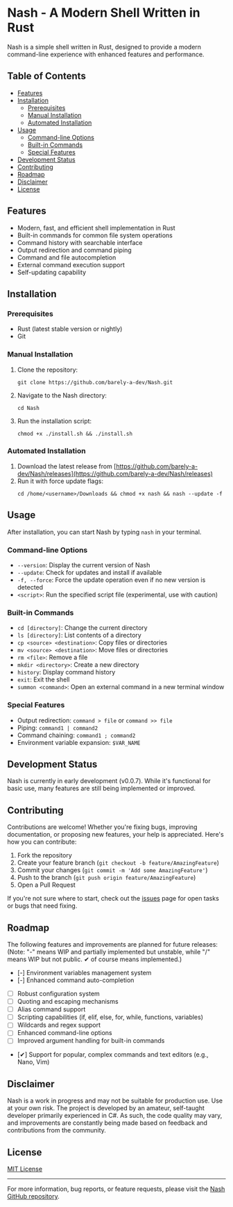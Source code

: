 # Nash - A Modern Shell Written in Rust

Nash is a simple shell written in Rust, designed to provide a modern command-line experience with enhanced features and performance.

## Table of Contents

- [Features](#features)
- [Installation](#installation)
  - [Prerequisites](#prerequisites)
  - [Manual Installation](#manual-installation)
  - [Automated Installation](#automated-installation)
- [Usage](#usage)
  - [Command-line Options](#command-line-options)
  - [Built-in Commands](#built-in-commands)
  - [Special Features](#special-features)
- [Development Status](#development-status)
- [Contributing](#contributing)
- [Roadmap](#roadmap)
- [Disclaimer](#disclaimer)
- [License](#license)

## Features

- Modern, fast, and efficient shell implementation in Rust
- Built-in commands for common file system operations
- Command history with searchable interface
- Output redirection and command piping
- Command and file autocompletion
- External command execution support
- Self-updating capability

## Installation

### Prerequisites

- Rust (latest stable version or nightly)
- Git

### Manual Installation

1. Clone the repository:
   ```
   git clone https://github.com/barely-a-dev/Nash.git
   ```
2. Navigate to the Nash directory:
   ```
   cd Nash
   ```
3. Run the installation script:
   ```
   chmod +x ./install.sh && ./install.sh
   ```

### Automated Installation

1. Download the latest release from [https://github.com/barely-a-dev/Nash/releases](https://github.com/barely-a-dev/Nash/releases)
2. Run it with force update flags:
   ```
   cd /home/<username>/Downloads && chmod +x nash && nash --update -f
   ```

## Usage

After installation, you can start Nash by typing `nash` in your terminal.

### Command-line Options

- `--version`: Display the current version of Nash
- `--update`: Check for updates and install if available
- `-f, --force`: Force the update operation even if no new version is detected
- `<script>`: Run the specified script file (experimental, use with caution)

### Built-in Commands

- `cd [directory]`: Change the current directory
- `ls [directory]`: List contents of a directory
- `cp <source> <destination>`: Copy files or directories
- `mv <source> <destination>`: Move files or directories
- `rm <file>`: Remove a file
- `mkdir <directory>`: Create a new directory
- `history`: Display command history
- `exit`: Exit the shell
- `summon <command>`: Open an external command in a new terminal window

### Special Features

- Output redirection: `command > file` or `command >> file`
- Piping: `command1 | command2`
- Command chaining: `command1 ; command2`
- Environment variable expansion: `$VAR_NAME`

## Development Status

Nash is currently in early development (v0.0.7). While it's functional for basic use, many features are still being implemented or improved.

## Contributing

Contributions are welcome! Whether you're fixing bugs, improving documentation, or proposing new features, your help is appreciated. Here's how you can contribute:

1. Fork the repository
2. Create your feature branch (`git checkout -b feature/AmazingFeature`)
3. Commit your changes (`git commit -m 'Add some AmazingFeature'`)
4. Push to the branch (`git push origin feature/AmazingFeature`)
5. Open a Pull Request

If you're not sure where to start, check out the [issues](https://github.com/barely-a-dev/Nash/issues) page for open tasks or bugs that need fixing.

## Roadmap

The following features and improvements are planned for future releases:
(Note: "-" means WIP and partially implemented but unstable, while "/" means WIP but not public. ✔ of course means implemented.)
- [-] Environment variables management system
- [-] Enhanced command auto-completion
- [ ] Robust configuration system
- [ ] Quoting and escaping mechanisms
- [ ] Alias command support
- [ ] Scripting capabilities (if, elif, else, for, while, functions, variables)
- [ ] Wildcards and regex support
- [ ] Enhanced command-line options
- [ ] Improved argument handling for built-in commands
- [✔] Support for popular, complex commands and text editors (e.g., Nano, Vim)

## Disclaimer

Nash is a work in progress and may not be suitable for production use. Use at your own risk. The project is developed by an amateur, self-taught developer primarily experienced in C#. As such, the code quality may vary, and improvements are constantly being made based on feedback and contributions from the community.

## License

[MIT License](LICENSE)

---

For more information, bug reports, or feature requests, please visit the [Nash GitHub repository](https://github.com/barely-a-dev/Nash).